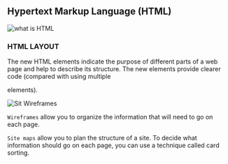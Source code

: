 ## Hypertext Markup Language (HTML)

![what is HTML](https://www.edureka.co/blog/wp-content/uploads/2019/06/What-is-HTML.jpg)

### HTML LAYOUT
The new HTML elements indicate 
the purpose of different parts of a web page 
and help to describe its structure.
The new elements provide clearer code 
(compared with using multiple <div> elements).

![Sit Wireframes](https://cdn2.slidemodel.com/wp-content/uploads/6578-01-webpage-mock-up-16x9-1.jpg)

`Wireframes` allow you to organize the information that will need to go on each page.

`Site maps` allow you to plan the structure of a site.
To decide what information should go on each page,
 you can use a technique called card sorting.